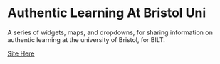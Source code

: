 # Authentic Learning At Bristol Uni

A series of widgets, maps, and dropdowns, for sharing information on authentic learning at the university of Bristol, for BILT.

[Site Here](https://authenticlearningatbristoluni.netlify.app/)
